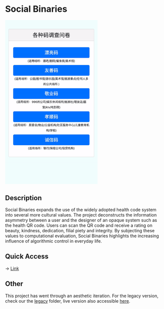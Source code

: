 # Social Binaries
<img src="./cover.gif" width="300"/>

## Description
Social Binaries expands the use of the widely adopted health code system into several more cultural values. The project deconstructs the information asymmetry between a user and the designer of an opaque system such as the health QR code. Users can scan the QR code and receive a rating on beauty, kindness, dedication, filial piety and integrity. By subjecting these values to computational evaluation, Social Binaries highlights the increasing influence of algorithmic control in everyday life. 

## Quick Access 
-> [Link](https://projectnocode.github.io)

## Other
This project has went through an aesthetic iteration. For the legacy version, check our the [legacy](./legacy) folder, live version also accessible [here](https://social-binaries-retro.vercel.app).



